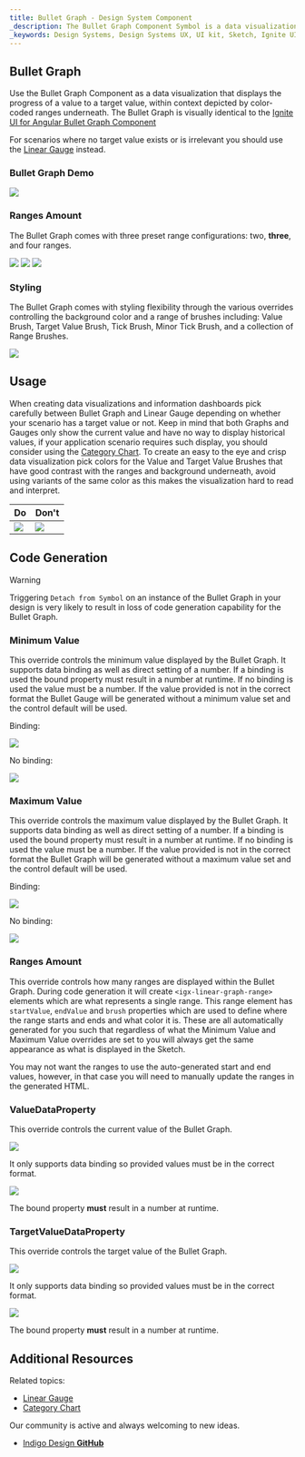 ```yaml
---
title: Bullet Graph - Design System Component
_description: The Bullet Graph Component Symbol is a data visualization that displays contextual progress of a value to a target value.
_keywords: Design Systems, Design Systems UX, UI kit, Sketch, Ignite UI for Angular, Sketch to Angular, Sketch to Angular, Angular, Angular Design System, Export code from Sketch, Design Kits for Angular, Sketch HTML, Sketch to HTML, Sketch UI kits
---
```


## Bullet Graph

Use the Bullet Graph Component as a data visualization that displays the progress of a value to a target value, within context depicted by color-coded ranges underneath. The Bullet Graph is visually identical to the [Ignite UI for Angular Bullet Graph Component](https://www.infragistics.com/products/ignite-ui-angular/angular/components/bulletgraph.html)

For scenarios where no target value exists or is irrelevant you should use the [Linear Gauge](linear-gauge.md) instead.

### Bullet Graph Demo

<img src="../images/bullet_graph_three_ranges.png" srcset="../images/bullet_graph_three_ranges@2x.png 2x" />

### Ranges Amount

The Bullet Graph comes with three preset range configurations: two, **three**, and four ranges.

<img src="../images/bullet_graph_two_ranges.png" srcset="../images/bullet_graph_two_ranges@2x.png 2x" />
<img src="../images/bullet_graph_three_ranges.png" srcset="../images/bullet_graph_three_ranges@2x.png 2x" />
<img src="../images/bullet_graph_four_ranges.png" srcset="../images/bullet_graph_four_ranges@2x.png 2x" />

### Styling

The Bullet Graph comes with styling flexibility through the various overrides controlling the background color and a range of brushes including: Value Brush, Target Value Brush, Tick Brush, Minor Tick Brush, and a collection of Range Brushes.

<img src="../images/bullet_graph_styling.png" srcset="../images/bullet_graph_styling@2x.png 2x" />

## Usage

When creating data visualizations and information dashboards pick carefully between Bullet Graph and Linear Gauge depending on whether your scenario has a target value or not. Keep in mind that both Graphs and Gauges only show the current value and have no way to display historical values, if your application scenario requires such display, you should consider using the [Category Chart](chart-category.md). To create an easy to the eye and crisp data visualization pick colors for the Value and Target Value Brushes that have good contrast with the ranges and background underneath, avoid using variants of the same color as this makes the visualization hard to read and interpret.

| Do                                                                                       | Don't                                                                                        |
| ---------------------------------------------------------------------------------------- | -------------------------------------------------------------------------------------------- |
| <img src="../images/bullet_graph_do.png" srcset="../images/bullet_graph_do@2x.png 2x" /> | <img src="../images/bullet_graph_dont.png" srcset="../images/bullet_graph_dont@2x.png 2x" /> |

## Code Generation

> [!WARNING]
> Triggering `Detach from Symbol` on an instance of the Bullet Graph in your design is very likely to result in loss of code generation capability for the Bullet Graph.

### Minimum Value

This override controls the minimum value displayed by the Bullet Graph. It supports data binding as well as direct setting of a number. If a binding is used the bound property must result in a number at runtime. If no binding is used the value must be a number. If the value provided is not in the correct format the Bullet Gauge will be generated without a minimum value set and the control default will be used.

Binding:

<img src="../images/linear_gauge_bind_min.png"/>

No binding:

<img src="../images/linear_gauge_nobind_min.png"/>

### Maximum Value

This override controls the maximum value displayed by the Bullet Graph. It supports data binding as well as direct setting of a number. If a binding is used the bound property must result in a number at runtime. If no binding is used the value must be a number. If the value provided is not in the correct format the Bullet Graph will be generated without a maximum value set and the control default will be used.

Binding:

<img src="../images/linear_gauge_bind_max.png"/>

No binding:

<img src="../images/linear_gauge_nobind_max.png"/>

### Ranges Amount

This override controls how many ranges are displayed within the Bullet Graph. During code generation it will create `<igx-linear-graph-range>` elements which are what represents a single range. This range element has `startValue`, `endValue` and `brush` properties which are used to define where the range starts and ends and what color it is. These are all automatically generated for you such that regardless of what the Minimum Value and Maximum Value overrides are set to you will always get the same appearance as what is displayed in the Sketch.

You may not want the ranges to use the auto-generated start and end values, however, in that case you will need to manually update the ranges in the generated HTML.

### ValueDataProperty

This override controls the current value of the Bullet Graph.

<img src="../images/bullet_graph_value.png"/>

It only supports data binding so provided values must be in the correct format.

<img src="../images/linear_gauge_valueprop.png"/>

The bound property **must** result in a number at runtime.

### TargetValueDataProperty

This override controls the target value of the Bullet Graph.

<img src="../images/bullet_graph_target_value.png"/>

It only supports data binding so provided values must be in the correct format.

<img src="../images/linear_gauge_valueprop.png"/>

The bound property **must** result in a number at runtime.

## Additional Resources

Related topics:

- [Linear Gauge](linear-gauge.md)
- [Category Chart](chart-category.md)
  <div class="divider--half"></div>

Our community is active and always welcoming to new ideas.

- [Indigo Design **GitHub**](https://github.com/IgniteUI/design-system-docfx)
